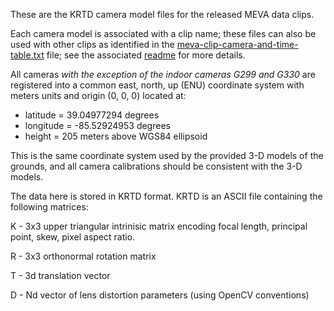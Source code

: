 These are the KRTD camera model files for the released MEVA data clips.

Each camera model is associated with a clip name; these files can also be used with other clips as identified in the [meva-clip-camera-and-time-table.txt](../../meva-clip-camera-and-time-table.txt) file; see the associated [readme](../../clip-table-readme.md) for more details.

All cameras *with the exception of the indoor cameras G299 and G330* are registered into a common east, north, up (ENU) coordinate system with meters units and origin (0, 0, 0) located at:

* latitude = 39.04977294       degrees
* longitude = -85.52924953   degrees
* height = 205 meters above WGS84 ellipsoid

This is the same coordinate system used by the provided 3-D models of the grounds, and all camera calibrations should be consistent with the 3-D models.

The data here is stored in KRTD format. KRTD is an ASCII file containing the following matrices:

K - 3x3 upper triangular intrinisic matrix encoding focal length, principal point, skew, pixel aspect ratio.

R - 3x3 orthonormal rotation matrix

T - 3d translation vector

D - Nd vector of lens distortion parameters (using OpenCV conventions)

